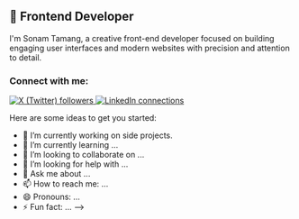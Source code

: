 ## 🚀 Frontend Developer
I'm Sonam Tamang, a creative front-end developer focused on building engaging user interfaces and modern websites with precision and attention to detail.

### Connect with me:
<p align="left" dir="auto">
 <a href="https://x.com/SonamTamang90" rel="nofollow">
  <img alt="X (Twitter) followers" title="X/Twitter" src="https://custom-icon-badges.demolab.com/twitter/follow/SonamTamang90?color=black&labelColor=141414&logo=x&logoColor=white&style=for-the-badge"/>
</a>
    <a href="https://linkedin.com/in/your-linkedin-username" rel="nofollow">
  <img alt="LinkedIn connections" title="LinkedIn" src="https://custom-icon-badges.demolab.com/badge/-Connect-0077B5?style=for-the-badge&logo=linkedin&logoColor=white&labelColor=0069a1"/>
</a>
   </p>

Here are some ideas to get you started:

- 🔭 I’m currently working on side projects.
- 🌱 I’m currently learning ...
- 👯 I’m looking to collaborate on ...
- 🤔 I’m looking for help with ...
- 💬 Ask me about ...
- 📫 How to reach me: ...
- 😄 Pronouns: ...
- ⚡ Fun fact: ...
-->
